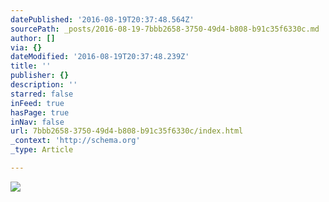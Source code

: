 ```yaml
---
datePublished: '2016-08-19T20:37:48.564Z'
sourcePath: _posts/2016-08-19-7bbb2658-3750-49d4-b808-b91c35f6330c.md
author: []
via: {}
dateModified: '2016-08-19T20:37:48.239Z'
title: ''
publisher: {}
description: ''
starred: false
inFeed: true
hasPage: true
inNav: false
url: 7bbb2658-3750-49d4-b808-b91c35f6330c/index.html
_context: 'http://schema.org'
_type: Article

---
```

![](https://the-grid-user-content.s3-us-west-2.amazonaws.com/25e334dd-a022-4764-b377-dcc5d3e67e26.jpg)